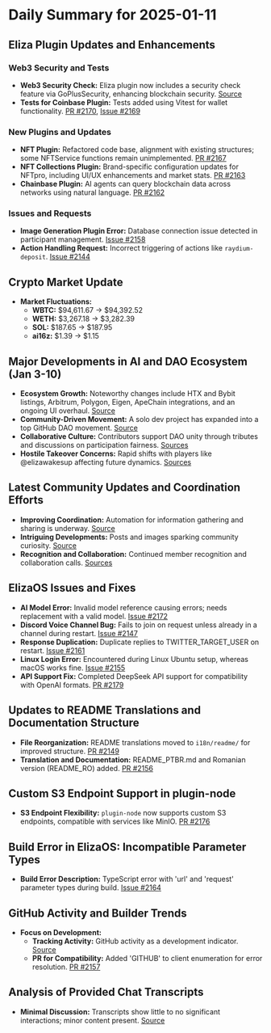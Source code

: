 # Daily Summary for 2025-01-11

## Eliza Plugin Updates and Enhancements

### Web3 Security and Tests
- **Web3 Security Check:** Eliza plugin now includes a security check feature via GoPlusSecurity, enhancing blockchain security. [Source](https://twitter.com/ai16zdao/status/1877884696056537228)
- **Tests for Coinbase Plugin:** Tests added using Vitest for wallet functionality. [PR #2170](https://github.com/elizaOS/eliza/pull/2170), [Issue #2169](https://github.com/elizaOS/eliza/issues/2169)

### New Plugins and Updates
- **NFT Plugin:** Refactored code base, alignment with existing structures; some NFTService functions remain unimplemented. [PR #2167](https://github.com/elizaOS/eliza/pull/2167)
- **NFT Collections Plugin:** Brand-specific configuration updates for NFTpro, including UI/UX enhancements and market stats. [PR #2163](https://github.com/elizaOS/eliza/pull/2163)
- **Chainbase Plugin:** AI agents can query blockchain data across networks using natural language. [PR #2162](https://github.com/elizaOS/eliza/pull/2162)

### Issues and Requests
- **Image Generation Plugin Error:** Database connection issue detected in participant management. [Issue #2158](https://github.com/elizaOS/eliza/issues/2158)
- **Action Handling Request:** Incorrect triggering of actions like `raydium-deposit`. [Issue #2144](https://github.com/elizaOS/eliza/issues/2144)

## Crypto Market Update

- **Market Fluctuations:**
  - **WBTC:** $94,611.67 → $94,392.52
  - **WETH:** $3,267.18 → $3,282.39
  - **SOL:** $187.65 → $187.95
  - **ai16z:** $1.39 → $1.15

## Major Developments in AI and DAO Ecosystem (Jan 3-10)

- **Ecosystem Growth:** Noteworthy changes include HTX and Bybit listings, Arbitrum, Polygon, Eigen, ApeChain integrations, and an ongoing UI overhaul. [Source](https://twitter.com/ai16zdao/status/1877959331892666623)
- **Community-Driven Movement:** A solo dev project has expanded into a top GitHub DAO movement. [Source](https://twitter.com/dankvr/status/1878153474723983705)
- **Collaborative Culture:** Contributors support DAO unity through tributes and discussions on participation fairness. [Sources](https://twitter.com/dankvr/status/1878138689764602216)
- **Hostile Takeover Concerns:** Rapid shifts with players like @elizawakesup affecting future dynamics. [Sources](https://twitter.com/0xwitchy/status/1878008735064301825)

## Latest Community Updates and Coordination Efforts

- **Improving Coordination:** Automation for information gathering and sharing is underway. [Source](https://twitter.com/dankvr/status/1877971912367694200)
- **Intriguing Developments:** Posts and images sparking community curiosity. [Source](https://twitter.com/0xwitchy/status/1878065292179562884)
- **Recognition and Collaboration:** Continued member recognition and collaboration calls. [Sources](https://twitter.com/ai16zdao/status/1878113788412440662)

## ElizaOS Issues and Fixes

- **AI Model Error:** Invalid model reference causing errors; needs replacement with a valid model. [Issue #2172](https://github.com/elizaOS/eliza/issues/2172)
- **Discord Voice Channel Bug:** Fails to join on request unless already in a channel during restart. [Issue #2147](https://github.com/elizaOS/eliza/issues/2147)
- **Response Duplication:** Duplicate replies to TWITTER_TARGET_USER on restart. [Issue #2161](https://github.com/elizaOS/eliza/issues/2161)
- **Linux Login Error:** Encountered during Linux Ubuntu setup, whereas macOS works fine. [Issue #2155](https://github.com/elizaOS/eliza/issues/2155)
- **API Support Fix:** Completed DeepSeek API support for compatibility with OpenAI formats. [PR #2179](https://github.com/elizaOS/eliza/pull/2179)

## Updates to README Translations and Documentation Structure

- **File Reorganization:** README translations moved to `i18n/readme/` for improved structure. [PR #2149](https://github.com/elizaOS/eliza/pull/2149)
- **Translation and Documentation:** README_PTBR.md and Romanian version (README_RO) added. [PR #2156](https://github.com/elizaOS/eliza/pull/2156)

## Custom S3 Endpoint Support in plugin-node

- **S3 Endpoint Flexibility:** `plugin-node` now supports custom S3 endpoints, compatible with services like MinIO. [PR #2176](https://github.com/elizaOS/eliza/pull/2176)

## Build Error in ElizaOS: Incompatible Parameter Types

- **Build Error Description:** TypeScript error with 'url' and 'request' parameter types during build. [Issue #2164](https://github.com/elizaOS/eliza/issues/2164)

## GitHub Activity and Builder Trends

- **Focus on Development:**
  - **Tracking Activity:** GitHub activity as a development indicator. [Source](https://twitter.com/0xwitchy/status/1878006075909411278)
  - **PR for Compatibility:** Added 'GITHUB' to client enumeration for error resolution. [PR #2157](https://github.com/elizaOS/eliza/pull/2157)

## Analysis of Provided Chat Transcripts

- **Minimal Discussion:** Transcripts show little to no significant interactions; minor content present. [Source](https://discord.com/channels/1253563208833433701/1326603270893867064)
